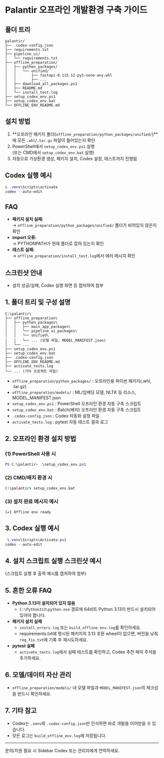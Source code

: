 # Palantir 오프라인 개발환경 구축 가이드

## 폴더 트리
```
palantir/
├── .codex-config.json
├── requirements.txt
├── pipeline_ui/
│   └── requirements.txt
├── offline_preparation/
│   ├── python_packages/
│   │   └── unified/
│   │       ├── fastapi-0.115.12-py3-none-any.whl
│   │       ├── ...
│   ├── download_all_packages.ps1
│   ├── README.md
│   └── install_test.log
├── setup_codex_env.ps1
├── setup_codex_env.bat
└── OFFLINE_ENV_README.md
```

## 설치 방법
1. **오프라인 패키지 폴더(`offline_preparation/python_packages/unified/`)**에 모든 `.whl`/`.tar.gz` 파일이 들어있는지 확인
2. PowerShell에서 `setup_codex_env.ps1` 실행  
   (또는 CMD에서 `setup_codex_env.bat` 실행)
3. 자동으로 가상환경 생성, 패키지 설치, Codex 설정, 테스트까지 진행됨

## Codex 실행 예시
```powershell
& .venv\Scripts\activate
codex --auto-edit
```

## FAQ
- **패키지 설치 실패:**  
  → `offline_preparation/python_packages/unified/` 폴더가 비어있지 않은지 확인  
- **import 오류:**  
  → PYTHONPATH가 현재 폴더로 잡혀 있는지 확인  
- **테스트 실패:**  
  → `offline_preparation/install_test.log`에서 에러 메시지 확인

## 스크린샷 안내
- 설치 성공/실패, Codex 실행 화면 등 캡처하여 첨부

## 1. 폴더 트리 및 구성 설명

```
C:\palantir\
├── offline_preparation\
│   ├── python_packages\
│   │   ├── main_app_packages\
│   │   └── pipeline_ui_packages\
│   │   └── unified\
│   │   └── ... (모델 파일, MODEL_MANIFEST.json)
│   └── ...
├── setup_codex_env.ps1
├── setup_codex_env.bat
├── .codex-config.json
├── OFFLINE_ENV_README.md
├── activate_tests.log
└── ... (기타 프로젝트 파일)
```

- `offline_preparation/python_packages/` : 오프라인용 파이썬 패키지(.whl, .tar.gz)
- `offline_preparation/models/` : ML/임베딩 모델, NLTK 등 리소스, MODEL_MANIFEST.json
- `setup_codex_env.ps1` : PowerShell 오프라인 환경 자동 구축 스크립트
- `setup_codex_env.bat` : Batch(배치) 오프라인 환경 자동 구축 스크립트
- `.codex-config.json` : Codex 자동화 설정 파일
- `activate_tests.log` : pytest 자동 테스트 결과 로그

## 2. 오프라인 환경 설치 방법

### (1) PowerShell 사용 시

```powershell
PS C:\palantir> .\setup_codex_env.ps1
```

### (2) CMD/배치 환경 시

```bat
C:\palantir> setup_codex_env.bat
```

### (3) 설치 완료 메시지 예시

```
[✔] Offline env ready
```

## 3. Codex 실행 예시

```powershell
.\.venv\Scripts\Activate.ps1
codex --auto-edit
```

## 4. 설치 스크립트 실행 스크린샷 예시

(스크립트 실행 후 출력 예시를 캡처하여 첨부)

## 5. 흔한 오류 FAQ

- **Python 3.13이 설치되어 있지 않음**
  - `C:\Python313\python.exe` 경로에 64비트 Python 3.13이 반드시 설치되어 있어야 합니다.
- **패키지 설치 실패**
  - `install_errors.log` 또는 `build_offline_env.log`를 확인하세요.
  - requirements.txt에 명시된 패키지의 3.13 호환 wheel이 없으면, 버전을 낮춰 `req_fix.txt`에 기록 후 재시도하세요.
- **pytest 실패**
  - `activate_tests.log`에서 실패 테스트를 확인하고, Codex 추천 패치 주석을 추가하세요.

## 6. 모델/데이터 자산 관리

- `offline_preparation/models/` 내 모델 파일과 `MODEL_MANIFEST.json`의 체크섬을 반드시 확인하세요.

## 7. 기타 참고

- Codex는 `.venv`와 `.codex-config.json`만 인식하면 바로 개발을 이어받을 수 있습니다.
- 모든 로그는 `build_offline_env.log`에 저장됩니다.

---

문의/지원 필요 시 Sidebar Codex 또는 관리자에게 연락하세요. 
